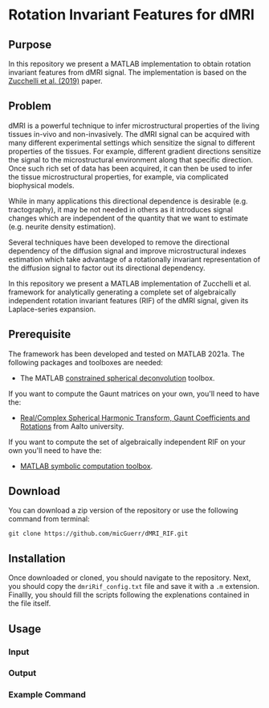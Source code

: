 # Rotation Invariant Features for dMRI

## Purpose

In this repository we present a MATLAB implementation to obtain rotation invariant features from dMRI signal. The implementation is based on the [Zucchelli et al. (2019)](https://doi.org/10.1016/j.media.2019.101597) paper.

## Problem

dMRI is a powerful technique to infer microstructural properties of the living tissues in-vivo and non-invasively. The dMRI signal can be acquired with many different experimental settings which sensitize the signal to different properties of the tissues. For example, different gradient directions sensitize the signal to the microstructural environment along that specific direction.
Once such rich set of data has been acquired, it can then be used to infer the tissue microstructural properties, for example, via complicated biophysical models.

While in many applications this directional dependence is desirable (e.g. tractography), it may be not needed in others as it introduces signal changes which are independent of the quantity that we want to estimate (e.g. neurite density estimation).

Several techniques have been developed to remove the directional dependency of the diffusion signal and improve microstructural indexes estimation which take advantage of a rotationally invariant representation of the diffusion signal to factor out its directional dependency.

In this repository we present a MATLAB implementation of Zucchelli et al. framework for analytically generating a complete set of algebraically independent rotation invariant features (RIF) of the dMRI signal, given its Laplace-series expansion.

## Prerequisite

The framework has been developed and tested on MATLAB 2021a. The following packages and toolboxes are needed:

* The MATLAB [constrained spherical deconvolution](https://github.com/jdtournier/csd) toolbox.

If you want to compute the Gaunt matrices on your own, you'll need to have the:

* [Real/Complex Spherical Harmonic Transform, Gaunt Coefficients and Rotations](https://uk.mathworks.com/matlabcentral/fileexchange/43856-real-complex-spherical-harmonic-transform-gaunt-coefficients-and-rotations?s_tid=prof_contriblnk) from Aalto university.

If you want to compute the set of algebraically independent RIF on your own you'll need to have the:

* [MATLAB symbolic computation toolbox](https://uk.mathworks.com/help/symbolic/symbolic-computations-in-matlab.html).

## Download

You can download a zip version of the repository or use the following command from terminal:

```
git clone https://github.com/micGuerr/dMRI_RIF.git
```

## Installation

Once downloaded or cloned, you should navigate to the repository. Next, you should copy the `dmriRif_config.txt` file and save it with a `.m` extension.
Finallly, you should fill the scripts following the explenations contained in the file itself.

## Usage

### Input

### Output

### Example Command
